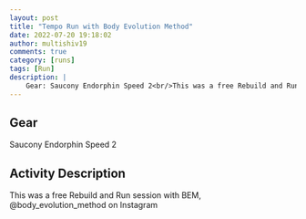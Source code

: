 ```yaml
---
layout: post
title: "Tempo Run with Body Evolution Method"
date: 2022-07-20 19:18:02
author: multishiv19
comments: true
category: [runs]
tags: [Run]
description: |
    Gear: Saucony Endorphin Speed 2<br/>This was a free Rebuild and Run session with BEM, @body_evolution_method on Instagram
---
```


## Gear
Saucony Endorphin Speed 2

## Activity Description
This was a free Rebuild and Run session with BEM, @body_evolution_method on Instagram


<div width='100%' class='strava-embed-placeholder' data-embed-type='activity' data-embed-id='7498191851'></div>
<script src='https://strava-embeds.com/embed.js'></script>
